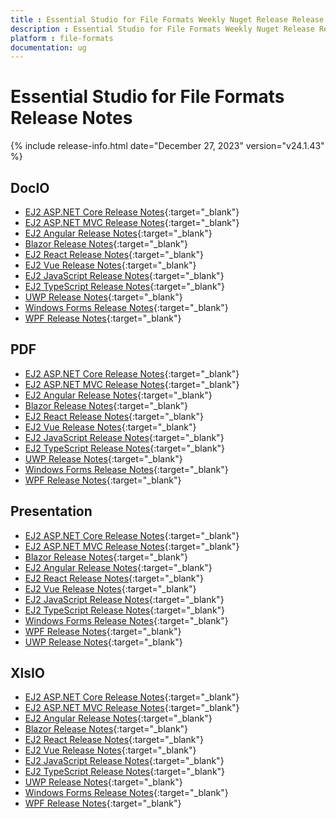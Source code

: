 ```yaml
---
title : Essential Studio for File Formats Weekly Nuget Release Release Notes  
description : Essential Studio for File Formats Weekly Nuget Release Release Notes  
platform : file-formats
documentation: ug
---
```


# Essential Studio for File Formats  Release Notes  

{% include release-info.html date="December 27, 2023" version="v24.1.43" %} 


## DocIO

* [EJ2 ASP.NET Core Release Notes](https://ej2.syncfusion.com/aspnetcore/documentation/release-notes/24.1.43#docio){:target="_blank"}
* [EJ2 ASP.NET MVC Release Notes](https://ej2.syncfusion.com/aspnetmvc/documentation/release-notes/24.1.43#docio){:target="_blank"}
* [EJ2 Angular Release Notes](https://ej2.syncfusion.com/angular/documentation/release-notes/24.1.43#docio){:target="_blank"}
* [Blazor Release Notes](https://blazor.syncfusion.com/documentation/release-notes/24.1.43#docio){:target="_blank"}
* [EJ2 React Release Notes](https://ej2.syncfusion.com/react/documentation/release-notes/24.1.43#docio){:target="_blank"}
* [EJ2 Vue  Release Notes](https://ej2.syncfusion.com/vue/documentation/release-notes/24.1.43#docio){:target="_blank"}
* [EJ2 JavaScript Release Notes](https://ej2.syncfusion.com/javascript/documentation/release-notes/24.1.43#docio){:target="_blank"}
* [EJ2 TypeScript Release Notes](https://ej2.syncfusion.com/documentation/release-notes/24.1.43#docio){:target="_blank"}
* [UWP Release Notes](/uwp/release-notes/v24.1.43#docio){:target="_blank"}
* [Windows Forms Release Notes](/windowsforms/release-notes/v24.1.43#docio){:target="_blank"}
* [WPF Release Notes](/wpf/release-notes/v24.1.43#docio){:target="_blank"}



## PDF

* [EJ2 ASP.NET Core Release Notes](https://ej2.syncfusion.com/aspnetcore/documentation/release-notes/24.1.43#pdf){:target="_blank"}
* [EJ2 ASP.NET MVC Release Notes](https://ej2.syncfusion.com/aspnetmvc/documentation/release-notes/24.1.43#pdf){:target="_blank"}
* [EJ2 Angular Release Notes](https://ej2.syncfusion.com/angular/documentation/release-notes/24.1.43#pdf){:target="_blank"}
* [Blazor Release Notes](https://blazor.syncfusion.com/documentation/release-notes/24.1.43#pdf){:target="_blank"}
* [EJ2 React Release Notes](https://ej2.syncfusion.com/react/documentation/release-notes/24.1.43#pdf){:target="_blank"}
* [EJ2 Vue  Release Notes](https://ej2.syncfusion.com/vue/documentation/release-notes/24.1.43#pdf){:target="_blank"}
* [EJ2 JavaScript Release Notes](https://ej2.syncfusion.com/javascript/documentation/release-notes/24.1.43#pdf){:target="_blank"}
* [EJ2 TypeScript Release Notes](https://ej2.syncfusion.com/documentation/release-notes/24.1.43#pdf){:target="_blank"}
* [UWP Release Notes](/uwp/release-notes/v24.1.43#pdf){:target="_blank"}
* [Windows Forms Release Notes](/windowsforms/release-notes/v24.1.43#pdf){:target="_blank"}
* [WPF Release Notes](/wpf/release-notes/v24.1.43#pdf){:target="_blank"}


## Presentation

* [EJ2 ASP.NET Core Release Notes](https://ej2.syncfusion.com/aspnetcore/documentation/release-notes/24.1.43#presentation){:target="_blank"}
* [EJ2 ASP.NET MVC Release Notes](https://ej2.syncfusion.com/aspnetmvc/documentation/release-notes/24.1.43#presentation){:target="_blank"}
* [Blazor Release Notes](https://blazor.syncfusion.com/documentation/release-notes/24.1.43#presentation){:target="_blank"}
* [EJ2 Angular Release Notes](https://ej2.syncfusion.com/angular/documentation/release-notes/24.1.43#presentation){:target="_blank"}
* [EJ2 React Release Notes](https://ej2.syncfusion.com/react/documentation/release-notes/24.1.43#presentation){:target="_blank"}
* [EJ2 Vue  Release Notes](https://ej2.syncfusion.com/vue/documentation/release-notes/24.1.43#presentation){:target="_blank"}
* [EJ2 JavaScript Release Notes](https://ej2.syncfusion.com/javascript/documentation/release-notes/24.1.43#presentation){:target="_blank"}
* [EJ2 TypeScript Release Notes](https://ej2.syncfusion.com/documentation/release-notes/24.1.43#presentation){:target="_blank"}
* [Windows Forms Release Notes](/windowsforms/release-notes/v24.1.43#presentation){:target="_blank"}
* [WPF Release Notes](/wpf/release-notes/v24.1.43#presentation){:target="_blank"}
* [UWP Release Notes](/uwp/release-notes/v24.1.43#presentation){:target="_blank"}



## XlsIO

* [EJ2 ASP.NET Core Release Notes](https://ej2.syncfusion.com/aspnetcore/documentation/release-notes/24.1.43#xlsio){:target="_blank"}
* [EJ2 ASP.NET MVC Release Notes](https://ej2.syncfusion.com/aspnetmvc/documentation/release-notes/24.1.43#xlsio){:target="_blank"}
* [EJ2 Angular Release Notes](https://ej2.syncfusion.com/angular/documentation/release-notes/24.1.43#xlsio){:target="_blank"}
* [Blazor Release Notes](https://blazor.syncfusion.com/documentation/release-notes/24.1.43#xlsio){:target="_blank"}
* [EJ2 React Release Notes](https://ej2.syncfusion.com/react/documentation/release-notes/24.1.43#xlsio){:target="_blank"}
* [EJ2 Vue  Release Notes](https://ej2.syncfusion.com/vue/documentation/release-notes/24.1.43#xlsio){:target="_blank"}
* [EJ2 JavaScript Release Notes](https://ej2.syncfusion.com/javascript/documentation/release-notes/24.1.43#xlsio){:target="_blank"}
* [EJ2 TypeScript Release Notes](https://ej2.syncfusion.com/documentation/release-notes/24.1.43#xlsio){:target="_blank"}
* [UWP Release Notes](/uwp/release-notes/v24.1.43#xlsio){:target="_blank"}
* [Windows Forms Release Notes](/windowsforms/release-notes/v24.1.43#xlsio){:target="_blank"}
* [WPF Release Notes](/wpf/release-notes/v24.1.43#xlsio){:target="_blank"}


